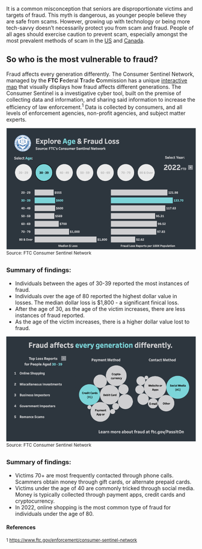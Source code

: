 It is a common misconception that seniors are disproportionate victims and targets of fraud. This myth is dangerous, as younger people believe they are safe from scams. However, growing up with technology or being more tech-savvy doesn’t necessarily protect you from scam and fraud. People of all ages should exercise caution to prevent scam, especially amongst the most prevalent methods of scam in the [US]( https://www.sipstack.com/resources/blog/the-state-of-spam-calling-in-the-US) and [Canada](https://www.sipstack.com/resources/blog/the-state-of-spam-calling-in-canada).   

## So who is the most vulnerable to fraud?  
Fraud affects every generation differently. The Consumer Sentinel Network, managed by the **FTC** **F**ederal **T**rade **C**ommission has a unique <a href="https://public.tableau.com/app/profile/federal.trade.commission/viz/AgeandFraud/Infographic" class="ss-reference" target="_blank">interactive map</a> that visually displays how fraud affects different generations. The Consumer Sentinel is a investigative cyber tool, built on the premise of collecting  data and information, and sharing said information to increase the efficiency of law enforcement.<sup>1</sup> Data is collected by consumers, and all levels of enforcement agencies, non-profit agencies, and subject matter experts. 

![graph1](./graph1.png)  
<sup>Source: FTC Consumer Sentinel Network </sup>

### Summary of findings:
- Individuals between the ages of 30-39 reported the most instances of fraud. 
- Individuals over the age of 80 reported the highest dollar value in losses. The median dollar loss is $1,800 - a significant finical loss.
- After the age of 30, as the age of the victim increases, there are less instances of fraud reported. 
- As the age of the victim increases, there is a higher dollar value lost to fraud.
  

![graph2](./graph2.png)   
<sup>Source: FTC Consumer Sentinel Network </sup>

### Summary of findings:
- Victims 70+ are most frequently contacted through phone calls. Scammers obtain money through gift cards, or alternate prepaid cards. 
- Victims under the age of 40 are commonly tricked through social media. Money is typically collected through payment apps, credit cards and cryptocurrency. 
- In 2022, online shopping is the most common type of fraud for individuals under the age of 80. 


#### References 
<sup>1 <a href="https://www.ftc.gov/enforcement/consumer-sentinel-network" class="ss-reference" target="_blank">https://www.ftc.gov/enforcement/consumer-sentinel-network</a></sup> 
